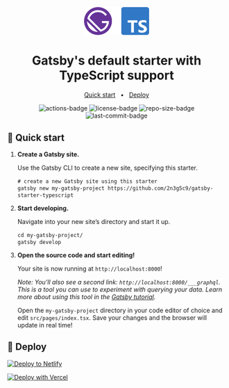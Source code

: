 <div align="center">
  <img alt="gatsby-starter-typescript" src="./docs/logo.svg" width="150" />
</div>

<h1 align="center">
  Gatsby's default starter with TypeScript support
</h1>

<p align="center">
    <a href="#-quick-start">Quick start</a>
    &nbsp; • &nbsp;
    <a href="#-deploy">Deploy</a>
</p>

<p align="center">
<img src="https://github.com/2n3g5c9/gatsby-starter-typescript/workflows/Checks%20on%20Push/badge.svg" alt="actions-badge"/>
<img src="https://img.shields.io/github/license/2n3g5c9/gatsby-starter-typescript" alt="license-badge">
<img src="https://img.shields.io/github/repo-size/2n3g5c9/gatsby-starter-typescript" alt="repo-size-badge">
<img src="https://img.shields.io/github/last-commit/2n3g5c9/gatsby-starter-typescript" alt="last-commit-badge">
</p>

## 🚀 Quick start

1.  **Create a Gatsby site.**

    Use the Gatsby CLI to create a new site, specifying this starter.

    ```shell
    # create a new Gatsby site using this starter
    gatsby new my-gatsby-project https://github.com/2n3g5c9/gatsby-starter-typescript
    ```

2.  **Start developing.**

    Navigate into your new site’s directory and start it up.

    ```shell
    cd my-gatsby-project/
    gatsby develop
    ```

3.  **Open the source code and start editing!**

    Your site is now running at `http://localhost:8000`!

    _Note: You'll also see a second link: _`http://localhost:8000/___graphql`_. This is a tool you can use to experiment with querying your data. Learn more about using this tool in the [Gatsby tutorial](https://www.gatsbyjs.com/tutorial/part-five/#introducing-graphiql)._

    Open the `my-gatsby-project` directory in your code editor of choice and edit `src/pages/index.tsx`. Save your changes and the browser will update in real time!

## 💫 Deploy

[![Deploy to Netlify](https://www.netlify.com/img/deploy/button.svg)](https://app.netlify.com/start/deploy?repository=https://github.com/2n3g5c9/gatsby-starter-typescript)

[![Deploy with Vercel](https://vercel.com/button)](https://vercel.com/import/project?template=https://github.com/2n3g5c9/gatsby-starter-typescript)
